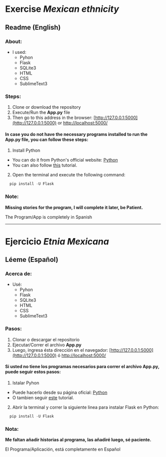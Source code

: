 # Exercise *Mexican ethnicity*
## Readme (English)

### About:
- I used:
  - Pyhon
  - Flask
  - SQLite3
  - HTML
  - CSS
  - SublimeText3

### Steps:
1. Clone or download the repository
2. Execute/Run the **App.py** file
3. Then go to this address in the browser: [http://127.0.0.1:5000](http://127.0.0.1:5000) or [http://localhost:5000/](http://localhost:5000/)

#### In case you do not have the necessary programs installed to run the **App.py** file, you can follow these steps:
1. Install Python
  - You can do it from Python's official website: [Python](https://www.python.org/)
  - You can also follow [this](https://youtu.be/UvcQlPZ8ecA) tutorial.
2. Open the terminal and execute the following command:
  ```python
    pip install -U Flask
  ```

### Note:
**Missing stories for the program, I will complete it later, be Patient.**

The Program/App is completely in Spanish



***


# Ejercicio *Etnia Mexicana*
## Léeme (Español)

### Acerca de:
- Usé:
  - Pyhon
  - Flask
  - SQLite3
  - HTML
  - CSS
  - SublimeText3

### Pasos:
1. Clonar o descargar el repositorio
2. Ejecutar/Correr el archivo **App.py**
3. Luego, ingresa ésta dirección en el navegador: [http://127.0.0.1:5000](http://127.0.0.1:5000) ó  [http://localhost:5000/](http://localhost:5000/)

#### Si usted no tiene los programas necesarios para correr el archivo **App.py**, puede seguir estos pasos:
1. Istalar Pyhon
 - Puede hacerlo desde su página oficial: [Python](https://www.python.org/)
 - O tambien seguir [este](https://youtu.be/zKhbbrN7JhY) tutorial.
2. Abrir la terminal y correr la siguiente linea para instalar Flask en Python:
  ```python
    pip install -U Flask
  ```

### Nota:
**Me faltan añadir historias al programa, las añadiré luego, sé paciente.**

El Programa/Aplicación, está completamente en Español
